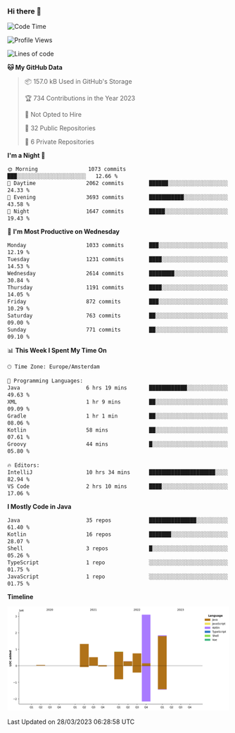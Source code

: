### Hi there 👋


<!--START_SECTION:waka-->
![Code Time](http://img.shields.io/badge/Code%20Time-3%2C108%20hrs%2025%20mins-blue)

![Profile Views](http://img.shields.io/badge/Profile%20Views-1-blue)

![Lines of code](https://img.shields.io/badge/From%20Hello%20World%20I%27ve%20Written-8.7%20million%20lines%20of%20code-blue)

**🐱 My GitHub Data** 

> 📦 157.0 kB Used in GitHub's Storage 
 > 
> 🏆 734 Contributions in the Year 2023
 > 
> 🚫 Not Opted to Hire
 > 
> 📜 32 Public Repositories 
 > 
> 🔑 6 Private Repositories 
 > 
**I'm a Night 🦉** 

```text
🌞 Morning                1073 commits        ███░░░░░░░░░░░░░░░░░░░░░░   12.66 % 
🌆 Daytime                2062 commits        ██████░░░░░░░░░░░░░░░░░░░   24.33 % 
🌃 Evening                3693 commits        ███████████░░░░░░░░░░░░░░   43.58 % 
🌙 Night                  1647 commits        █████░░░░░░░░░░░░░░░░░░░░   19.43 % 
```
📅 **I'm Most Productive on Wednesday** 

```text
Monday                   1033 commits        ███░░░░░░░░░░░░░░░░░░░░░░   12.19 % 
Tuesday                  1231 commits        ████░░░░░░░░░░░░░░░░░░░░░   14.53 % 
Wednesday                2614 commits        ████████░░░░░░░░░░░░░░░░░   30.84 % 
Thursday                 1191 commits        ████░░░░░░░░░░░░░░░░░░░░░   14.05 % 
Friday                   872 commits         ███░░░░░░░░░░░░░░░░░░░░░░   10.29 % 
Saturday                 763 commits         ██░░░░░░░░░░░░░░░░░░░░░░░   09.00 % 
Sunday                   771 commits         ██░░░░░░░░░░░░░░░░░░░░░░░   09.10 % 
```


📊 **This Week I Spent My Time On** 

```text
🕑︎ Time Zone: Europe/Amsterdam

💬 Programming Languages: 
Java                     6 hrs 19 mins       ████████████░░░░░░░░░░░░░   49.63 % 
XML                      1 hr 9 mins         ██░░░░░░░░░░░░░░░░░░░░░░░   09.09 % 
Gradle                   1 hr 1 min          ██░░░░░░░░░░░░░░░░░░░░░░░   08.06 % 
Kotlin                   58 mins             ██░░░░░░░░░░░░░░░░░░░░░░░   07.61 % 
Groovy                   44 mins             █░░░░░░░░░░░░░░░░░░░░░░░░   05.80 % 

🔥 Editors: 
IntelliJ                 10 hrs 34 mins      █████████████████████░░░░   82.94 % 
VS Code                  2 hrs 10 mins       ████░░░░░░░░░░░░░░░░░░░░░   17.06 % 
```

**I Mostly Code in Java** 

```text
Java                     35 repos            ███████████████░░░░░░░░░░   61.40 % 
Kotlin                   16 repos            ███████░░░░░░░░░░░░░░░░░░   28.07 % 
Shell                    3 repos             █░░░░░░░░░░░░░░░░░░░░░░░░   05.26 % 
TypeScript               1 repo              ░░░░░░░░░░░░░░░░░░░░░░░░░   01.75 % 
JavaScript               1 repo              ░░░░░░░░░░░░░░░░░░░░░░░░░   01.75 % 
```



**Timeline**

![Lines of Code chart](https://raw.githubusercontent.com/powercasgamer/powercasgamer/master/assets/bar_graph.png)


 Last Updated on 28/03/2023 06:28:58 UTC
<!--END_SECTION:waka-->
